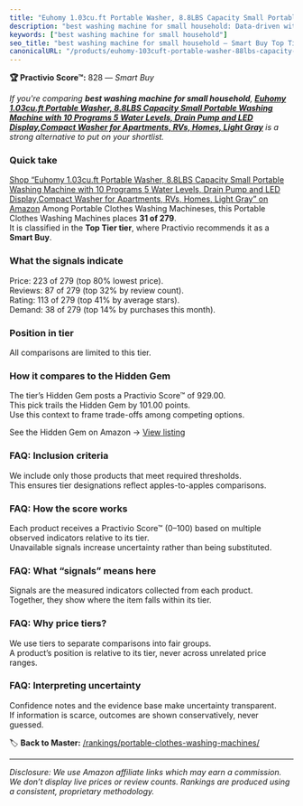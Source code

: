 ```yaml
---
title: "Euhomy 1.03cu.ft Portable Washer, 8.8LBS Capacity Small Portable Washing Machine with 10 Programs 5 Water Levels, Drain Pump and LED Display,Compact Washer for Apartments, RVs, Homes, Light Gray"
description: "best washing machine for small household: Data-driven within Top Tier ranking using the Practivio Score™. Positioned by quality, value, demand, findability, mo…"
keywords: ["best washing machine for small household"]
seo_title: "best washing machine for small household — Smart Buy Top Tier (2025)"
canonicalURL: "/products/euhomy-103cuft-portable-washer-88lbs-capacity-small-portable-washing-machine-with-10-programs-5-water-levels-drain-pump-and-led-displaycompact-washer-for-apartments-rvs-homes-light-gray-B0D8SZ4CTC/"
---
```


**🏆 Practivio Score™:** 828 — _Smart Buy_


*If you're comparing **best washing machine for small household**, **[Euhomy 1.03cu.ft Portable Washer, 8.8LBS Capacity Small Portable Washing Machine with 10 Programs 5 Water Levels, Drain Pump and LED Display,Compact Washer for Apartments, RVs, Homes, Light Gray](https://www.amazon.com/dp/B0D8SZ4CTC?tag=practivio-20)** is a strong alternative to put on your shortlist.*
### Quick take
[Shop “Euhomy 1.03cu.ft Portable Washer, 8.8LBS Capacity Small Portable Washing Machine with 10 Programs 5 Water Levels, Drain Pump and LED Display,Compact Washer for Apartments, RVs, Homes, Light Gray” on Amazon](https://www.amazon.com/dp/B0D8SZ4CTC?tag=practivio-20)
Among Portable Clothes Washing Machineses, this Portable Clothes Washing Machines places **31 of 279**.  
It is classified in the **Top Tier tier**, where Practivio recommends it as a **Smart Buy**.

### What the signals indicate
Price: 223 of 279 (top 80% lowest price).  
Reviews: 87 of 279 (top 32% by review count).  
Rating: 113 of 279 (top 41% by average stars).  
Demand: 38 of 279 (top 14% by purchases this month).

### Position in tier
All comparisons are limited to this tier.

### How it compares to the Hidden Gem
The tier’s Hidden Gem posts a Practivio Score™ of 929.00.  
This pick trails the Hidden Gem by 101.00 points.  
Use this context to frame trade-offs among competing options.  

See the Hidden Gem on Amazon → [View listing](https://www.amazon.com/dp/B08B4L4CGG?tag=practivio-20)

### FAQ: Inclusion criteria
We include only those products that meet required thresholds.  
This ensures tier designations reflect apples-to-apples comparisons.

### FAQ: How the score works
Each product receives a Practivio Score™ (0–100) based on multiple observed indicators relative to its tier.  
Unavailable signals increase uncertainty rather than being substituted.

### FAQ: What “signals” means here
Signals are the measured indicators collected from each product.  
Together, they show where the item falls within its tier.

### FAQ: Why price tiers?
We use tiers to separate comparisons into fair groups.  
A product’s position is relative to its tier, never across unrelated price ranges.

### FAQ: Interpreting uncertainty
Confidence notes and the evidence base make uncertainty transparent.  
If information is scarce, outcomes are shown conservatively, never guessed.


🏷️ **Back to Master:** [/rankings/portable-clothes-washing-machines/](/rankings/portable-clothes-washing-machines/)

---
_Disclosure: We use Amazon affiliate links which may earn a commission. We don’t display live prices or review counts. Rankings are produced using a consistent, proprietary methodology._
